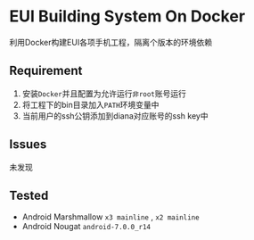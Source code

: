 EUI Building System On Docker 
====================================================

利用Docker构建EUI各项手机工程，隔离个版本的环境依赖

Requirement
----------

1. 安装`Docker`并且配置为允许运行`非root`账号运行 
2. 将工程下的bin目录加入`PATH`环境变量中 
3. 当前用户的ssh公钥添加到diana对应账号的ssh key中 

Issues
------
未发现

Tested
------

* Android Marshmallow `x3 mainline` , `x2 mainline`
* Android Nougat `android-7.0.0_r14`

